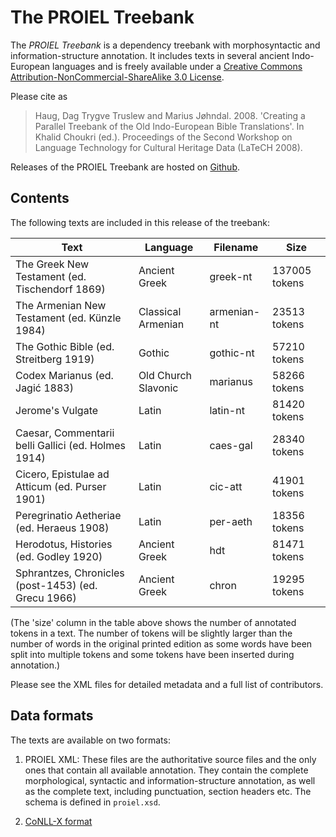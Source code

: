 The PROIEL Treebank
===================

The _PROIEL Treebank_ is a dependency treebank with morphosyntactic and
information-structure annotation. It includes texts in several ancient
Indo-European languages and is freely available under a [Creative Commons
Attribution-NonCommercial-ShareAlike 3.0 License](
http://creativecommons.org/licenses/by-nc-sa/3.0/us/).

Please cite as

> Haug, Dag Trygve Truslew and Marius Jøhndal. 2008. 'Creating a Parallel
> Treebank of the Old Indo-European Bible Translations'. In Khalid Choukri
> (ed.). Proceedings of the Second Workshop on Language Technology for
> Cultural Heritage Data (LaTeCH 2008).

Releases of the PROIEL Treebank are hosted on
[Github](https://github.com/proiel/proiel-treebank).

Contents
--------

The following texts are included in this release of the treebank:

  Text                                                | Language            | Filename    | Size
  ----                                                | --------            | --------    | ----
  The Greek New Testament (ed. Tischendorf 1869)      | Ancient Greek       | greek-nt    | 137005 tokens
  The Armenian New Testament (ed. Künzle 1984)        | Classical Armenian  | armenian-nt | 23513 tokens
  The Gothic Bible (ed. Streitberg 1919)              | Gothic              | gothic-nt   | 57210 tokens
  Codex Marianus (ed. Jagić 1883)                     | Old Church Slavonic | marianus    | 58266 tokens
  Jerome's Vulgate                                    | Latin               | latin-nt    | 81420 tokens
  Caesar, Commentarii belli Gallici (ed. Holmes 1914) | Latin               | caes-gal    | 28340 tokens
  Cicero, Epistulae ad Atticum (ed. Purser 1901)      | Latin               | cic-att     | 41901 tokens
  Peregrinatio Aetheriae (ed. Heraeus 1908)           | Latin               | per-aeth    | 18356 tokens
  Herodotus, Histories (ed. Godley 1920)              | Ancient Greek       | hdt         | 81471 tokens
  Sphrantzes, Chronicles (post-1453) (ed. Grecu 1966) | Ancient Greek       | chron       | 19295 tokens

(The 'size' column in the table above shows the number of annotated tokens in
a text. The number of tokens will be slightly larger than the number of words
in the original printed edition as some words have been split into multiple
tokens and some tokens have been inserted during annotation.)

Please see the XML files for detailed metadata and a full list of contributors.

Data formats
------------

The texts are available on two formats:

1. PROIEL XML: These files are the authoritative source files and the only ones
that contain all available annotation. They contain the complete morphological,
syntactic and information-structure annotation, as well as the complete text,
including punctuation, section headers etc. The schema is defined in
`proiel.xsd`.

2. [CoNLL-X format](http://nextens.uvt.nl/depparse-wiki/DataFormat)
